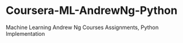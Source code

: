 # Coursera-ML-AndrewNg-Python
Machine Learning Andrew Ng Courses Assignments, Python Implementation
